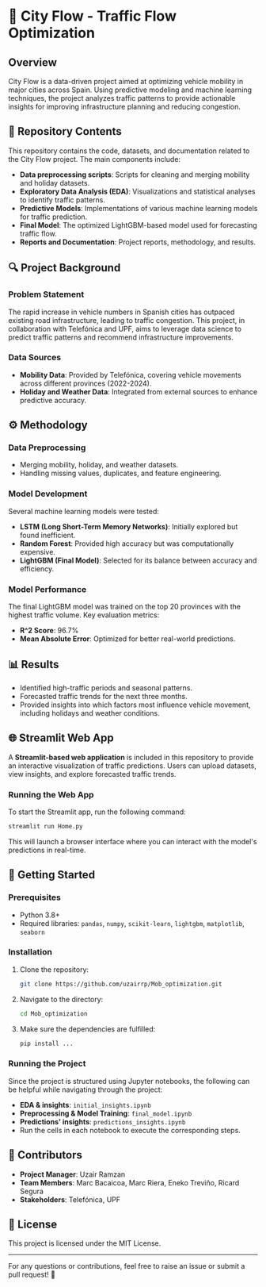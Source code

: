 # 🚗 City Flow - Traffic Flow Optimization

## Overview
City Flow is a data-driven project aimed at optimizing vehicle mobility in major cities across Spain. Using predictive modeling and machine learning techniques, the project analyzes traffic patterns to provide actionable insights for improving infrastructure planning and reducing congestion.

## 📂 Repository Contents
This repository contains the code, datasets, and documentation related to the City Flow project. The main components include:
- **Data preprocessing scripts**: Scripts for cleaning and merging mobility and holiday datasets.
- **Exploratory Data Analysis (EDA)**: Visualizations and statistical analyses to identify traffic patterns.
- **Predictive Models**: Implementations of various machine learning models for traffic prediction.
- **Final Model**: The optimized LightGBM-based model used for forecasting traffic flow.
- **Reports and Documentation**: Project reports, methodology, and results.

## 🔍 Project Background
### Problem Statement
The rapid increase in vehicle numbers in Spanish cities has outpaced existing road infrastructure, leading to traffic congestion. This project, in collaboration with Telefónica and UPF, aims to leverage data science to predict traffic patterns and recommend infrastructure improvements.

### Data Sources
- **Mobility Data**: Provided by Telefónica, covering vehicle movements across different provinces (2022-2024).
- **Holiday and Weather Data**: Integrated from external sources to enhance predictive accuracy.

## ⚙️ Methodology
### Data Preprocessing
- Merging mobility, holiday, and weather datasets.
- Handling missing values, duplicates, and feature engineering.

### Model Development
Several machine learning models were tested:
- **LSTM (Long Short-Term Memory Networks)**: Initially explored but found inefficient.
- **Random Forest**: Provided high accuracy but was computationally expensive.
- **LightGBM (Final Model)**: Selected for its balance between accuracy and efficiency.

### Model Performance
The final LightGBM model was trained on the top 20 provinces with the highest traffic volume. Key evaluation metrics:
- **R^2 Score**: 96.7%
- **Mean Absolute Error**: Optimized for better real-world predictions.

## 📊 Results
- Identified high-traffic periods and seasonal patterns.
- Forecasted traffic trends for the next three months.
- Provided insights into which factors most influence vehicle movement, including holidays and weather conditions.

## 🌐 Streamlit Web App
A **Streamlit-based web application** is included in this repository to provide an interactive visualization of traffic predictions. Users can upload datasets, view insights, and explore forecasted traffic trends.

### Running the Web App
To start the Streamlit app, run the following command:
```sh
streamlit run Home.py
```
This will launch a browser interface where you can interact with the model's predictions in real-time.

## 🚀 Getting Started
### Prerequisites
- Python 3.8+
- Required libraries: `pandas`, `numpy`, `scikit-learn`, `lightgbm`, `matplotlib`, `seaborn`

### Installation
1. Clone the repository:
   ```sh
   git clone https://github.com/uzairrp/Mob_optimization.git
   ```
2. Navigate to the directory:
   ```sh
   cd Mob_optimization
   ```
3. Make sure the dependencies are fulfilled:
   ```sh
   pip install ...
   ```

### Running the Project
Since the project is structured using Jupyter notebooks, the following can be helpful while navigating through the project:
  - **EDA & insights**: `initial_insights.ipynb`
  - **Preprocessing & Model Training**: `final_model.ipynb`
  - **Predictions' insights**: `predictions_insights.ipynb`
- Run the cells in each notebook to execute the corresponding steps.

## 👥 Contributors
- **Project Manager**: Uzair Ramzan
- **Team Members**: Marc Bacaicoa, Marc Riera, Eneko Treviño, Ricard Segura
- **Stakeholders**: Telefónica, UPF

## 📜 License
This project is licensed under the MIT License.

---
For any questions or contributions, feel free to raise an issue or submit a pull request! 🚦

